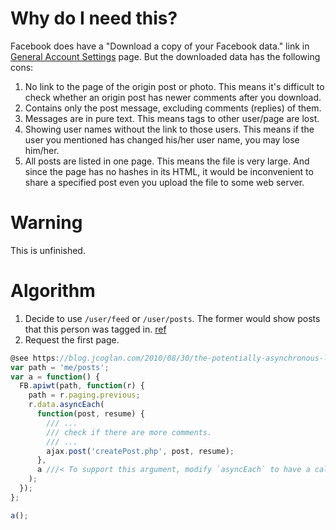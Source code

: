 # Why do I need this?
Facebook does have a "Download a copy of your Facebook data." link in [General Account Settings](https://www.facebook.com/settings?tab=account) page. But the downloaded data has the following cons:

1. No link to the page of the origin post or photo. This means it's difficult to check whether an origin post has newer comments after you download.
2. Contains only the post message, excluding comments (replies) of them.
4. Messages are in pure text. This means tags to other user/page are lost.
5. Showing user names without the link to those users. This means if the user you mentioned has changed his/her user name, you may lose him/her.
6. All posts are listed in one page. This means the file is very large. And since the page has no hashes in its HTML, it would be inconvenient to share a specified post even you upload the file to some web server.

# Warning
This is unfinished.

# Algorithm
1. Decide to use `/user/feed` or `/user/posts`. The former would show posts that this person was tagged in. [ref](https://developers.facebook.com/docs/graph-api/reference/v2.5/user/feed)
2. Request the first page.

```javascript
@see https://blog.jcoglan.com/2010/08/30/the-potentially-asynchronous-loop/
var path = 'me/posts';
var a = function() {
  FB.apiwt(path, function(r) {
    path = r.paging.previous;
    r.data.asyncEach(
      function(post, resume) {
        /// ...
        /// check if there are more comments.
        /// ...
        ajax.post('createPost.php', post, resume);
      },
      a ///< To support this argument, modify `asyncEach` to have a callback function executed when the iteration ends.
    );
  });
};

a();
```
